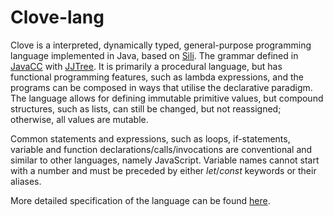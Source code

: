 # Clove-lang

Clove is a interpreted, dynamically typed, general-purpose programming language implemented in Java, based on [Sili](https://github.com/DaveVoorhis/LDI/tree/master/Sili). The grammar defined in [JavaCC](https://javacc.org) with [JJTree](https://javacc.org/jjtree). It is primarily a procedural language, but has functional programming features, such as lambda expressions, and the programs can be composed in ways that utilise the declarative paradigm. The language allows for defining immutable primitive values, but compound structures, such as lists, can still be changed, but not reassigned; otherwise, all values are mutable.

Common statements and expressions, such as loops, if-statements, variable and function declarations/calls/invocations are conventional and similar to other languages, namely JavaScript. Variable names cannot start with a number and must be preceded by either _let_/_const_ keywords or their aliases.

More detailed specification of the language can be found [here](https://github.com/amrwc/Clove-lang/tree/master/Clove-lang-spec/Clove-lang.pdf).
